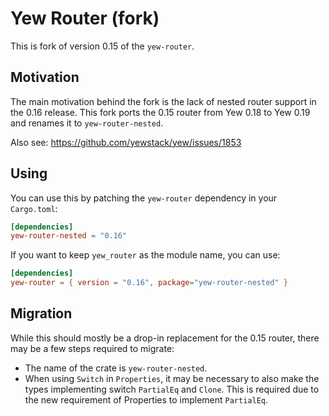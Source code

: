 # Yew Router (fork)

This is fork of version 0.15 of the `yew-router`.

## Motivation

The main motivation behind the fork is the lack of nested router support in the 0.16 release. This fork ports the 0.15
router from Yew 0.18 to Yew 0.19 and renames it to `yew-router-nested`.

Also see: https://github.com/yewstack/yew/issues/1853

## Using

You can use this by patching the `yew-router` dependency in your `Cargo.toml`:

~~~toml
[dependencies]
yew-router-nested = "0.16"
~~~

If you want to keep `yew_router` as the module name, you can use:

~~~toml
[dependencies]
yew-router = { version = "0.16", package="yew-router-nested" }
~~~

## Migration

While this should mostly be a drop-in replacement for the 0.15 router, there may be a few steps required to migrate:

* The name of the crate is `yew-router-nested`.
* When using `Switch` in `Properties`, it may be necessary to also make the types implementing 
  switch `PartialEq` and `Clone`. This is required due to the new requirement of Properties to implement `PartialEq`.
